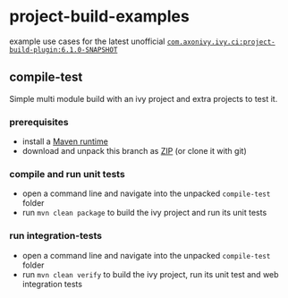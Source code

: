 # project-build-examples
example use cases for the latest unofficial [`com.axonivy.ivy.ci:project-build-plugin:6.1.0-SNAPSHOT`](https://github.com/axonivy/project-build-plugin)

## compile-test
Simple multi module build with an ivy project and extra projects to test it. 

### prerequisites
- install a [Maven runtime](https://maven.apache.org/install.html)
- download and unpack this branch as [ZIP](https://github.com/axonivy/project-build-examples/archive/6.1.zip) (or clone it with git) 

### compile and run unit tests
- open a command line and navigate into the unpacked `compile-test` folder
- run `mvn clean package` to build the ivy project and run its unit tests

### run integration-tests
- open a command line and navigate into the unpacked `compile-test` folder
- run `mvn clean verify` to build the ivy project, run its unit test and web integration tests

